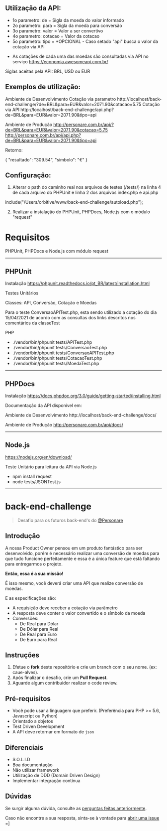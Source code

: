 
## Utilização da API:

- 1o parametro: de      = Sigla da moeda do valor informado
- 2o parametro: para    = Sigla da moeda para conversão
- 3o parametro: valor   = Valor a ser convertivo
- 4o parametro: cotacao = Valor da cotacao
- 5o parametro: tipo    = *OPCIONAL - Caso setado "api" busca o valor da cotação via API

* As cotações de cada uma das moedas são consultadas via API no serviço https://economia.awesomeapi.com.br/

Siglas aceitas pela API: BRL, USD ou EUR

## Exemplos de utilização:

Ambiente de Desenvolvimento
Cotação via parametro
http://localhost/back-end-challenge/?de=BRL&para=EUR&valor=2071.90&cotacao=5.75
Cotação via API
http://localhost/back-end-challenge/api.php?de=BRL&para=EUR&valor=2071.90&tipo=api

Ambiente de Produção
http://personare.com.br/api/?de=BRL&para=EUR&valor=2071.90&cotacao=5.75
http://personare.com.br/api/api.php?de=BRL&para=EUR&valor=2071.90&tipo=api

Retorno:

{
  "resultado": "309.54",
  "simbolo": "€"
}

## Configuração:

1) Alterar o path do caminho real nos arquivos de testes (/tests/) na linha 4 de cada arquivo do PHPUnit e linha 2 dos arquivos index.php e api.php

include("/Users/orbitive/www/back-end-challenge/autoload.php");

2) Realizar a instalação do PHPUnit, PHPDocs, Node.js com o módulo "request"


# Requisitos

PHPUnit, PHPDocs e Node.js com módulo request

-------------------------------------------

## PHPUnit
Instalação
https://phpunit.readthedocs.io/pt_BR/latest/installation.html

Testes Unitários

Classes: API, Conversão, Cotação e Moedas

Para o teste ConversaoAPITest.php, esta sendo utilizado a cotação do dia 15/04/2021 de acordo com as consultas dos links descritos nos comentários da classeTest

PHP
- ./vendor/bin/phpunit tests/APITest.php
- ./vendor/bin/phpunit tests/ConversaoTest.php
- ./vendor/bin/phpunit tests/ConversaoAPITest.php
- ./vendor/bin/phpunit tests/CotacaoTest.php
- ./vendor/bin/phpunit tests/MoedaTest.php

-------------------------------------------

## PHPDocs

Instalação
https://docs.phpdoc.org/3.0/guide/getting-started/installing.html

Documentação da API disponível em:

Ambiente de Desenvolvimento
http://localhost/back-end-challenge/docs/

Ambiente de Produção
http://personare.com.br/api/docs/

-------------------------------------------

## Node.js 
https://nodejs.org/en/download/

Teste Unitário para leitura da API via Node.js

- npm install request
- node tests/JSONTest.js

-------------------------------------------















# back-end-challenge

> Desafio para os futuros back-end's do [@Personare](https://github.com/Personare)

## Introdução

A nossa Product Owner pensou em um produto fantástico para ser desenvolvido, porém é necessário realizar uma conversão de moedas para que tudo funcione perfeitamente e essa é a única feature que está faltando para entregarmos o projeto.

**Então, essa é a sua missão!**

É isso mesmo, você deverá criar uma API que realize conversão de moedas. 

E as especificações são:

- A requisição deve receber a cotação via parâmetro
- A resposta deve conter o valor convertido e o símbolo da moeda
- Conversões:
    - De Real para Dólar
    - De Dólar para Real
    - De Real para Euro
    - De Euro para Real

## Instruções

1. Efetue o **fork** deste repositório e crie um branch com o seu nome. (ex: caue-alves).
2. Após finalizar o desafio, crie um **Pull Request**.
3. Aguarde algum contribuidor realizar o code review.

## Pré-requisitos

- Você pode usar a linguagem que preferir. (Preferência para PHP >= 5.6, Javascript ou Python)
- Orientado a objetos
- Test Driven Development
- A API deve retornar em formato de `json`

## Diferenciais

- S.O.L.I.D
- Boa documentação
- Não utilizar framework
- Utilização de DDD (Domain Driven Design)
- Implementar integração contínua

## Dúvidas

Se surgir alguma dúvida, consulte as [perguntas feitas anteriormente](https://github.com/Personare/back-end-challenge/labels/question).

Caso não encontre a sua resposta, sinta-se à vontade para [abrir uma issue](https://github.com/Personare/back-end-challenge/issues/new) =]
